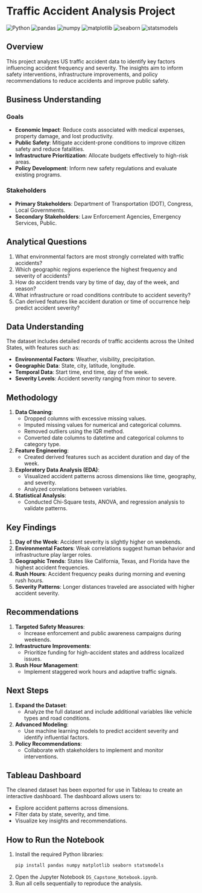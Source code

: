 # Traffic Accident Analysis Project

![Python](https://img.shields.io/badge/Python-3.8%2B-blue.svg)
![pandas](https://img.shields.io/badge/pandas-Data%20Analysis-yellow.svg)
![numpy](https://img.shields.io/badge/numpy-Numerical%20Computing-orange.svg)
![matplotlib](https://img.shields.io/badge/matplotlib-Visualization-green.svg)
![seaborn](https://img.shields.io/badge/seaborn-Statistical%20Plots-blueviolet.svg)
![statsmodels](https://img.shields.io/badge/statsmodels-Statistical%20Modeling-lightgrey.svg)

## Overview
This project analyzes US traffic accident data to identify key factors influencing accident frequency and severity. The insights aim to inform safety interventions, infrastructure improvements, and policy recommendations to reduce accidents and improve public safety.

## Business Understanding
### Goals
- **Economic Impact**: Reduce costs associated with medical expenses, property damage, and lost productivity.
- **Public Safety**: Mitigate accident-prone conditions to improve citizen safety and reduce fatalities.
- **Infrastructure Prioritization**: Allocate budgets effectively to high-risk areas.
- **Policy Development**: Inform new safety regulations and evaluate existing programs.

### Stakeholders
- **Primary Stakeholders**: Department of Transportation (DOT), Congress, Local Governments.
- **Secondary Stakeholders**: Law Enforcement Agencies, Emergency Services, Public.

## Analytical Questions
1. What environmental factors are most strongly correlated with traffic accidents?
2. Which geographic regions experience the highest frequency and severity of accidents?
3. How do accident trends vary by time of day, day of the week, and season?
4. What infrastructure or road conditions contribute to accident severity?
5. Can derived features like accident duration or time of occurrence help predict accident severity?

## Data Understanding
The dataset includes detailed records of traffic accidents across the United States, with features such as:
- **Environmental Factors**: Weather, visibility, precipitation.
- **Geographic Data**: State, city, latitude, longitude.
- **Temporal Data**: Start time, end time, day of the week.
- **Severity Levels**: Accident severity ranging from minor to severe.

## Methodology
1. **Data Cleaning**:
   - Dropped columns with excessive missing values.
   - Imputed missing values for numerical and categorical columns.
   - Removed outliers using the IQR method.
   - Converted date columns to datetime and categorical columns to category type.
2. **Feature Engineering**:
   - Created derived features such as accident duration and day of the week.
3. **Exploratory Data Analysis (EDA)**:
   - Visualized accident patterns across dimensions like time, geography, and severity.
   - Analyzed correlations between variables.
4. **Statistical Analysis**:
   - Conducted Chi-Square tests, ANOVA, and regression analysis to validate patterns.

## Key Findings
1. **Day of the Week**: Accident severity is slightly higher on weekends.
2. **Environmental Factors**: Weak correlations suggest human behavior and infrastructure play larger roles.
3. **Geographic Trends**: States like California, Texas, and Florida have the highest accident frequencies.
4. **Rush Hours**: Accident frequency peaks during morning and evening rush hours.
5. **Severity Patterns**: Longer distances traveled are associated with higher accident severity.

## Recommendations
1. **Targeted Safety Measures**:
   - Increase enforcement and public awareness campaigns during weekends.
2. **Infrastructure Improvements**:
   - Prioritize funding for high-accident states and address localized issues.
3. **Rush Hour Management**:
   - Implement staggered work hours and adaptive traffic signals.

## Next Steps
1. **Expand the Dataset**:
   - Analyze the full dataset and include additional variables like vehicle types and road conditions.
2. **Advanced Modeling**:
   - Use machine learning models to predict accident severity and identify influential factors.
3. **Policy Recommendations**:
   - Collaborate with stakeholders to implement and monitor interventions.

## Tableau Dashboard
The cleaned dataset has been exported for use in Tableau to create an interactive dashboard. The dashboard allows users to:
- Explore accident patterns across dimensions.
- Filter data by state, severity, and time.
- Visualize key insights and recommendations.

## How to Run the Notebook
1. Install the required Python libraries:
   ```bash
   pip install pandas numpy matplotlib seaborn statsmodels
   ```
2. Open the Jupyter Notebook `DS_Capstone_Notebook.ipynb`.
3. Run all cells sequentially to reproduce the analysis.